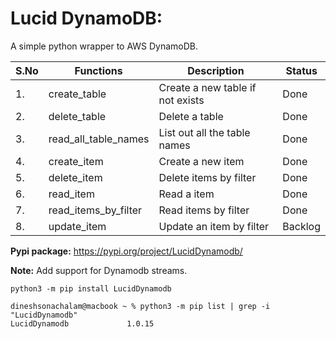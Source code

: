 # Lucid DynamoDB:

A simple python wrapper to AWS DynamoDB.


| S.No | Functions            | Description                      | Status  |
|------|----------------------|----------------------------------|---------|
| 1.   | create_table         | Create a new table if not exists | Done    |
| 2.   | delete_table         | Delete a table                   | Done    |
| 3.   | read_all_table_names | List out all the table names     | Done    |
| 4.   | create_item          | Create a new item                | Done    |
| 5.   | delete_item          | Delete items by filter           | Done    |
| 6.   | read_item            | Read a item                      | Done    |
| 7.   | read_items_by_filter | Read items by filter             | Done    |
| 8.   | update_item          | Update an item by filter         | Backlog |

**Pypi package:** https://pypi.org/project/LucidDynamodb/




**Note:** Add support for Dynamodb streams.

```
python3 -m pip install LucidDynamodb

dineshsonachalam@macbook ~ % python3 -m pip list | grep -i "LucidDynamodb"
LucidDynamodb             1.0.15
```



